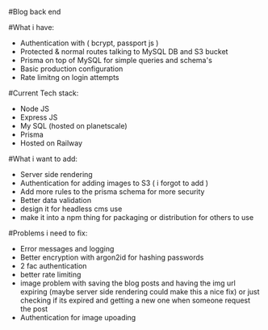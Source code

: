 #Blog back end

#What i have:
- Authentication with ( bcrypt, passport js )
- Protected & normal routes talking to MySQL DB and S3 bucket
- Prisma on top of MySQL for simple queries and schema's
- Basic production configuration
- Rate limitng on login attempts

#Current Tech stack:
- Node JS
- Express JS
- My SQL (hosted on planetscale)
- Prisma
- Hosted on Railway

#What i want to add:
- Server side rendering
- Authentication for adding images to S3 ( i forgot to add )
- Add more rules to the prisma schema for more security
- Better data validation
- design it for headless cms use
- make it into a npm thing for packaging or distribution for others to use

#Problems i need to fix:
- Error messages and logging
- Better encryption with argon2id for hashing passwords
- 2 fac authentication
- better rate limiting
- image problem with saving the blog posts and having the img url expiring (maybe server side rendering could make this a nice fix) or just checking if its expired and getting a new one when someone request the post
- Authentication for image upoading
